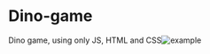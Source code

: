# Dino-game

Dino game, using only JS, HTML and CSS![example](https://user-images.githubusercontent.com/78767631/119392078-9e83de00-bca5-11eb-8643-604b57b0e178.png)
